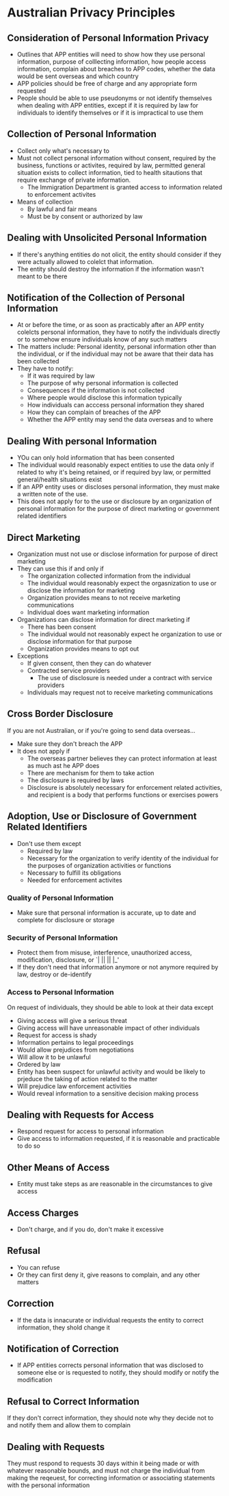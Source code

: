 
# Australian Privacy Principles
## Consideration of Personal Information Privacy
- Outlines that APP entities will need to show how they use personal information, purpose of colllecting information, how people access information, complain about breaches to APP codes, whether the data would be sent overseas and which country 
- APP policies should be free of charge and any appropriate form requested
- People should be able to use pseudonyms or not identify themselves when dealing with APP entities, except if it is required by law for individuals to identify themselves or if it is impractical to use them

## Collection of Personal Information
- Collect only what's necessary to
- Must not collect personal information without consent, required by the business, functions or activites, required by law, permitted general situation exists to collect information, tied to health sitautions that require exchange of private information.
  - The Immigration Department is granted access to information related to enforcement activites
- Means of collection
  - By lawful and fair means
  - Must be by consent or authorized by law

## Dealing with Unsolicited Personal Information
- If there's anything entities do not olicit, the entity should consider if they were actually allowed to colelct that information.
- The entity should destroy the information if the information wasn't meant to be there

## Notification of the Collection of Personal Information
- At or before the time, or as soon as practicably after an APP entity colelcts personal information, they have to notify the individuals directly or to somehow ensure individuals know of any such matters
- The matters include: Personal identity, personal information other than the individual, or if the individual may not be aware that their data has been collected
- They have to notify:
  - If it was required by law
  - The purpose of why personal information is collected
  - Consequences if the information is not collected
  - Where people would disclose this information typically
  - How individuals can acccess personal information they shared
  - How they can complain of breaches of the APP
  - Whether the APP entity may send the data overseas and to where

## Dealing With personal Information
- YOu can only hold information that has been consented
- The individual would reasonably expect entities to use the data only if related to why it's being retained, or if required byy law, or permitted general/health situations exist
- If an APP entity uses or discloses personal information, they must make a written note of the use.
- This does not apply for to the use or disclosure by an organization of personal information for the purpose of direct marketing or government related identifiers

## Direct Marketing
- Organization must not use or disclose information for purpose of direct marketing
- They can use this if and only if
  - The organization collected information from the individual
  - The individual would reasonably expect the orgasnization to use or disclose the information for marketing
  - Organization provides means to not receive marketing communications
  - Individual does want marketing information
- Organizations can disclose information for direct marketing if
  - There has been consent
  - The individual would not reasonably expect he organization to use or disclose information for that purpose
  - Organization provides means to opt out
- Exceptions
  - If given consent, then they can do whatever
  - Contracted service providers
    - The use of disclosure is needed under a contract with service providers
  - Individuals may request not to receive marketing communications

## Cross Border Disclosure
If you are not Australian, or if you're going to send data overseas...

- Make sure they don't breach the APP
- It does not apply if
  - The overseas partner believes they can protect information at least as much ast he APP does
  - There are mechanism for them to take action
  - The disclosure is required by laws
  - Disclosure is absolutely necessary for enforcement related activities, and recipient is a body that performs functions or exercises powers

## Adoption, Use or Disclosure of Government Related Identifiers
- Don't use them except
  - Required by law
  - Necessary for the organization to verify identity of the individual for the purposes of organization activities or functions
  - Necessary to fulfill its obligations
  - Needed for enforcement activites

### Quality of Personal Information
- Make sure that personal information is accurate, up to date and complete for disclosure or storage

### Security of Personal Information
- Protect them from misuse, interference, unauthorized access, modification, disclosure, or `| || || |_'
- If they don't need that information anymore or not anymore required by law, destroy or de-identify

### Access to Personal Information
On request of individuals, they should be able to look at their data except

-  Giving access will give a serious threat
-  Giving access will have unreasonable impact of other individuals
-  Request for access is shady
-  Information pertains to legal proceedings
-  Would allow prejudices from negotiations
-  Will allow it to be unlawful
-  Ordered by law
-  Entity has been suspect for unlawful activity and would be likely to prjeduce the taking of action related to the matter
-  Will prejudice law enforcement activities
-  Would reveal  information to a sensitive decision making process

## Dealing with Requests for Access
- Respond request for access to personal information
- Give access to information requested, if it is reasonable and practicable to do so

## Other Means of Access
- Entity must take steps as are reasonable in the circumstances to give access

## Access Charges
- Don't charge, and if you do, don't make it excessive

## Refusal
- You can refuse
- Or they can first deny it, give reasons to complain, and any other matters

## Correction
- If the data is innacurate or individual requests the entity to correct information, they shold change it

## Notification of Correction
- If APP entities corrects personal information that was disclosed to someone else or is requested to notify, they should modify or notify the modification

## Refusal to Correct Information
If they don't correct information, they should note why they decide not to and notify them and allow them to complain

## Dealing with Requests
They must respond to requests 30 days within it being made or with whatever reasonable bounds, and must not charge the individual from making the reqeuest, for correcting information or associating statements with the personal information
